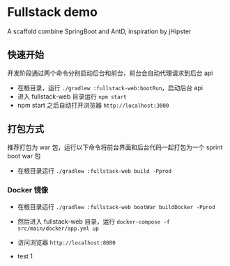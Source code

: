 # Fullstack demo

A scaffold combine SpringBoot and AntD, inspiration by jHipster


## 快速开始

开发阶段通过两个命令分别启动后台和前台，前台会自动代理请求到后台 api

* 在根目录，运行 `./gradlew :fullstack-web:bootRun`，启动后台 api
* 进入 fullstack-web 目录运行 `npm start`
* npm start 之后自动打开浏览器 `http://localhost:3000`

## 打包方式

推荐打包为 war 包，运行以下命令将前台界面和后台代码一起打包为一个 sprint boot war 包

* 在根目录运行 `./gradlew :fullstack-web build -Pprod`

### Docker 镜像

* 在根目录运行 `./gradlew :fullstack-web bootWar buildDocker -Pprod`
* 然后进入 fullstack-web 目录，运行 `docker-compose -f src/main/docker/app.yml up`
* 访问浏览器 `http://localhost:8080`


* test 1
